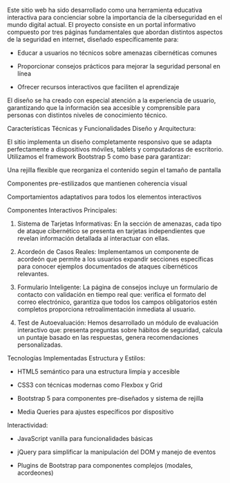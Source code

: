 Este sitio web ha sido desarrollado como una herramienta educativa interactiva para concienciar sobre la importancia de la ciberseguridad en el mundo digital actual. El proyecto consiste en un portal informativo compuesto por tres páginas fundamentales que abordan distintos aspectos de la seguridad en internet, diseñado específicamente para:

- Educar a usuarios no técnicos sobre amenazas cibernéticas comunes

- Proporcionar consejos prácticos para mejorar la seguridad personal en línea

- Ofrecer recursos interactivos que faciliten el aprendizaje

El diseño se ha creado con especial atención a la experiencia de usuario, garantizando que la información sea accesible y comprensible para personas con distintos niveles de conocimiento técnico.

Características Técnicas y Funcionalidades
Diseño y Arquitectura:

El sitio implementa un diseño completamente responsivo que se adapta perfectamente a dispositivos móviles, tablets y computadoras de escritorio. Utilizamos el framework Bootstrap 5 como base para garantizar:

Una rejilla flexible que reorganiza el contenido según el tamaño de pantalla

Componentes pre-estilizados que mantienen coherencia visual

Comportamientos adaptativos para todos los elementos interactivos

Componentes Interactivos Principales:

1. Sistema de Tarjetas Informativas: En la sección de amenazas, cada tipo de ataque cibernético se presenta en tarjetas independientes que revelan información detallada al interactuar con ellas.

2. Acordeón de Casos Reales: Implementamos un componente de acordeón que permite a los usuarios expandir secciones específicas para conocer ejemplos documentados de ataques cibernéticos relevantes.

3. Formulario Inteligente: La página de consejos incluye un formulario de contacto con validación en tiempo real que: verifica el formato del correo electrónico, garantiza que todos los campos obligatorios estén completos proporciona retroalimentación inmediata al usuario.

4. Test de Autoevaluación: Hemos desarrollado un módulo de evaluación interactivo que: presenta preguntas sobre hábitos de seguridad, calcula un puntaje basado en las respuestas, genera recomendaciones personalizadas.

Tecnologías Implementadas
Estructura y Estilos:

- HTML5 semántico para una estructura limpia y accesible

- CSS3 con técnicas modernas como Flexbox y Grid

- Bootstrap 5 para componentes pre-diseñados y sistema de rejilla

- Media Queries para ajustes específicos por dispositivo

Interactividad:

- JavaScript vanilla para funcionalidades básicas

- jQuery para simplificar la manipulación del DOM y manejo de eventos

- Plugins de Bootstrap para componentes complejos (modales, acordeones)
